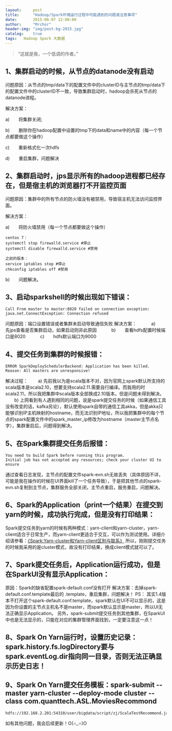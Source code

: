 ```yaml
---
layout:     post
title:      "Hadoop/Spark环境运行过程中可能遇到的问题或注意事项"
date:       2015-06-07 12:00:00
author:     "Mrchor"
header-img: "img/post-bg-2015.jpg"
catalog:	true
tags:	Hadoop Spark 大数据
---
```


> “这就是我，一个低调的作者。”



## 1、集群启动的时候，从节点的datanode没有启动

问题原因：从节点的tmp/data下的配置文件中的clusterID与主节点的tmp/data下的配置文件中的clusterID不一致，导致集群启动时，hadoop会杀死从节点的datanode进程。

解决方案：

a)　　将集群关闭;

b)　　删除你在hadoop配置中设置的tmp下的data和name中的内容（每一个节点都要做这个操作）

c)　　重新格式化一次hdfs

d)　　重启集群，问题解决

## 2、集群启动时，jps显示所有的hadoop进程都已经存在，但是宿主机的浏览器打不开监控页面

问题原因：集群中的所有节点的防火墙没有被禁用，导致宿主机无法访问监控界面。

解决方案：

a)　　将防火墙禁用（每一个节点都要做这个操作）

	centos 7：
	systemctl stop firewalld.service #停止
	systemctl disable firewalld.service #禁用

	之前的版本：　　　　　　　　　　
	service iptables stop #停止
	chkconfig iptables off #禁用

b)　　问题解决。
## 3、启动sparkshell的时候出现如下错误：
	
	Call From master to master:8020 failed on connection exception: java.net.ConnectException: Connection refused

问题原因：端口设置错误或者集群未启动导致通信失败
解决方案：
　　　a)　　先jps查看是否集群启动，如果启动则非此原因
　　　b)　　查看hdfs配置时候端口是8020
　　　c)　　hdfs默认端口为9000
   
## 4、提交任务到集群的时候报错：
	ERROR SparkDeploySchedulerBackend: Application has been killed. Reason: All masters are unresponsive!

解决过程：
　　a) 先前我以为是scala版本不对，因为官网上spark默认所支持的scala版本是scala2.10，想要支持scala2.11.需要自行编译。而我用的时scala2.11，所以我把集群中scala版本全部换成2.10版本。但是问题未得到解决。
　　b) 上网看到有人遇到相同的问题，说是spark提交任务的时候（如果通信工具没有改变的话，kafka另论），默认使用spark自带的通信工具akka，但是akka只能够识别IP主机映射的hostname，而无法识别IP地址，所以我把集群中的每个节点的spark配置文件中的spark_master_ip修改为hostname（master主节点名字），集群重启后，问题得到解决。
  
  ## 5、在Spark集群提交任务后报错：
  	You need to build Spark before running this program.
	Initial job has not accepted any resources; check your cluster UI to ensure
通过查看日志发现，主节点的配置文件spark-evn.sh无故丢失（具体原因不详，可能是我在操作的时候在UI界面kill了一个任务导致），于是把其他节点的spark-evn.sh复制到主节点，集群服务全部关闭，主节点重启，服务重启，问题解决。
## 6、Spark的Application（print一个结果）在提交到yarn的时候，成功执行完成，但是没有打印结果：
Spark提交任务到yarn的时候有两种模式：yarn-client和yarn-cluster，yarn-client适合于日常生产，而yarn-client更适合于交互，可以作为测试使用。详细介绍请参看：[《Spark:Yarn-cluster和Yarn-client区别与联系》](https://www.iteblog.com/archives/1223.html)
所以，刚刚提交任务的时候我采用的是cluster模式，故没有打印结果，换成client模式就可以了。

## 7、Spark提交任务后，Application运行成功，但是在SparkUI没有显示Application：
原因：Spark的缺省配置spark-default.conf没有打开 
解决方案：去掉spark-default.conf.template最后的 .template，重启集群，问题解决！
PS： 其实1.4版本不打开这个spark-default.conf.template，spark默认在UI不可以显示的，这是因为你设置的主节点主机名不是master，而spark默认显示是master，所以UI无法正确显示Application。 另外，spark-submit提交任务到其他集群，在SparkUI中也是无法显示的，只能在对应的集群管理界面找到，一定要注意这一点！
## 8、Spark On Yarn运行时，设置历史记录：spark.history.fs.logDirectory要与spark.eventLog.dir指向同一目录，否则无法正确显示历史日志！
## 9、Spark On Yarn提交任务模板：spark-submit --master yarn-cluster --deploy-mode cluster --class com.quanttech.ASL.MoviesRecommond 
	hdfs://192.168.2.201:54310/user/bigdata/script/zj/ScalaTestRecommond.jar
如有其他问题，我会后续更新！O(∩_∩)O